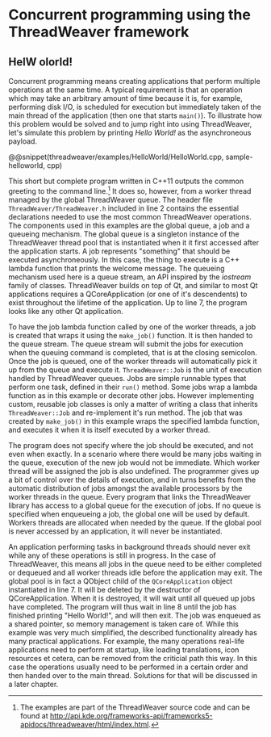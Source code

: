 # Concurrent programming using the ThreadWeaver framework

## HelW olorld!

Concurrent programming means creating applications that perform multiple operations at the same time. A typical requirement is that an operation which may take an arbitrary amount of time because it is, for example, performing disk I/O, is scheduled for execution but immediately taken of the main thread of the application (then one that starts `main()`). To illustrate how this problem would be solved and to jump right into using ThreadWeaver, let's simulate this problem by printing _Hello World!_ as the asynchroneous payload. 

@@snippet(threadweaver/examples/HelloWorld/HelloWorld.cpp, sample-helloworld, cpp)

This short but complete program written in C++11 outputs the common greeting to the command line.[^1] It does so, however, from a worker thread managed by the global ThreadWeaver queue. The header file `ThreadWeaver/ThreadWeaver.h` included in line 2 contains the essential declarations needed to use the most common ThreadWeaver operations. The components used in this examples are the global queue, a job and a queueing mechanism. The global queue is a singleton instance of the ThreadWeaver thread pool that is instantiated when it it first accessed after the application starts. A job represents "something" that should be executed asynchroneously. In this case, the thing to execute is a C++ lambda function that prints the welcome message. The queueing mechanism used here is a queue stream, an API inspired by the _iostream_ family of classes. ThreadWeaver builds on top of Qt, and similar to most Qt applications requires a QCoreApplication (or one of it's descendents) to exist throughout the lifetime of the application. Up to line 7, the program looks like any other Qt application.

To have the job lambda function called by one of the worker threads, a job is created that wraps it using the `make_job()` function. It is then handed to the queue stream. The queue stream will submit the jobs for execution when the queuing command is completed, that is at the closing semicolon. Once the job is queued, one of the worker threads will automatically pick it up from the queue and execute it. `ThreadWeaver::Job` is the unit of execution handled by ThreadWeaver queues. Jobs are simple runnable types that perform one task, defined in their `run()` method. Some jobs wrap a lambda function as in this example or decorate other jobs. However implementing custom, reusable job classes is only a matter of writing a class that inherits `ThreadWeaver::Job` and re-implement it's run method. The job that was created by `make_job()` in this example wraps the specified lambda function, and executes it when it is itself executed by a worker thread.

The program does not specify where the job should be executed, and not even when exactly. In a scenario where there would be many jobs waiting in the queue, execution of the new job would not be immediate. Which worker thread will be assigned the job is also undefined. The programmer gives up a bit of control over the details of execution, and in turns benefits from the automatic distribution of jobs amongst the available processors by the worker threads in the queue. Every program that links the ThreadWeaver library has access to a global queue for the execution of jobs.  If no queue is specified when enqueueing a job, the global one will be used by default. Workers threads are allocated when needed by the queue. If the global pool is never accessed by an application, it will never be instantiated. 

An application performing tasks in background threads should never exit while any of these operations is still in progress. In the case of ThreadWeaver, this means all jobs in the queue need to be either completed or dequeued and all worker threads idle before the application may exit. The global pool is in fact a QObject child of the `QCoreApplication` object instantiated in line 7. It will be deleted by the destructor of QCoreApplication. When it is destroyed, it will wait until all queued up jobs have completed. The program will thus wait in line 8 until the job has finished printing "Hello World!", and will then exit. The job was enqueued as a shared pointer, so memory management is taken care of. While this example was very much simplified, the described functionality already has many practical applications. For example, the many operations real-life applications need to perform at startup, like loading translations, icon resources et cetera, can be removed from the criticial path this way. In this case the operations usually need to be performed in a certain order and then handed over to the main thread. Solutions for that will be discussed in a later chapter.

[^1]: The examples are part of the ThreadWeaver source code and can be found at http://api.kde.org/frameworks-api/frameworks5-apidocs/threadweaver/html/index.html.
